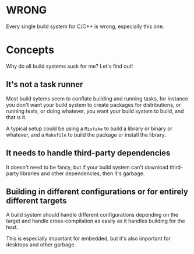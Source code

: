 WRONG
=====
Every single build system for C/C++ is wrong, especially this one.

Concepts
========
Why do all build systems suck for me? Let's find out!

It's not a task runner
----------------------
Most build sytems seem to conflate building and running tasks, for instance you
don't want your build system to create packages for distributions, or running
tests, or doing whatever, you want your build system to build, and that is it.

A typical setup could be using a `Mistake` to build a library or binary or
whatever, and a `Makefile` to build the package or install the library.

It needs to handle third-party dependencies
-------------------------------------------
It doesn't need to be fancy, but if your build system can't download
third-party libraries and other dependencies, then it's garbage.

Building in different configurations or for entirely different targets
----------------------------------------------------------------------
A build system should handle different configurations depending on the target
and handle cross-compilation as easily as it handles building for the host.

This is especially important for embedded, but it's also important for desktops
and other garbage.
